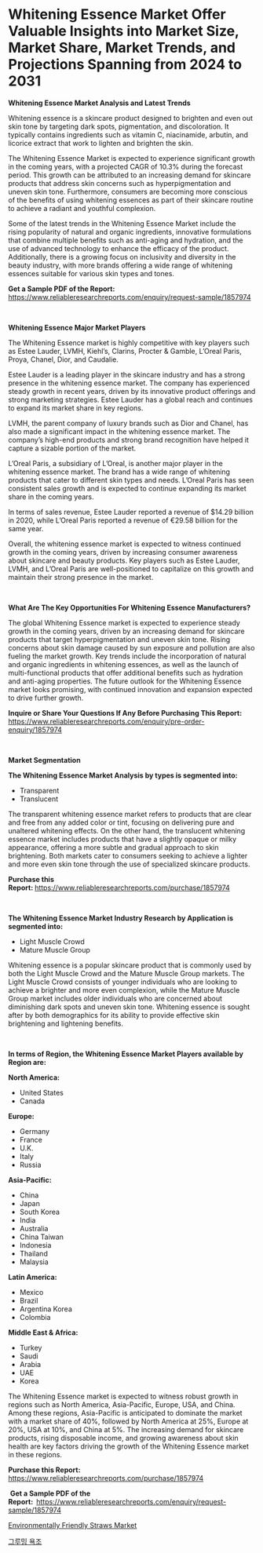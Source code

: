 <p><h1>Whitening Essence Market Offer Valuable Insights into Market Size, Market Share, Market Trends, and Projections Spanning from 2024 to 2031</h1></p><p><strong>Whitening Essence Market Analysis and Latest Trends</strong></p>
<p><p>Whitening essence is a skincare product designed to brighten and even out skin tone by targeting dark spots, pigmentation, and discoloration. It typically contains ingredients such as vitamin C, niacinamide, arbutin, and licorice extract that work to lighten and brighten the skin.</p><p>The Whitening Essence Market is expected to experience significant growth in the coming years, with a projected CAGR of 10.3% during the forecast period. This growth can be attributed to an increasing demand for skincare products that address skin concerns such as hyperpigmentation and uneven skin tone. Furthermore, consumers are becoming more conscious of the benefits of using whitening essences as part of their skincare routine to achieve a radiant and youthful complexion.</p><p>Some of the latest trends in the Whitening Essence Market include the rising popularity of natural and organic ingredients, innovative formulations that combine multiple benefits such as anti-aging and hydration, and the use of advanced technology to enhance the efficacy of the product. Additionally, there is a growing focus on inclusivity and diversity in the beauty industry, with more brands offering a wide range of whitening essences suitable for various skin types and tones.</p></p>
<p><strong>Get a Sample PDF of the Report:&nbsp;</strong> <a href="https://www.reliableresearchreports.com/enquiry/request-sample/1857974">https://www.reliableresearchreports.com/enquiry/request-sample/1857974</a></p>
<p>&nbsp;</p>
<p><strong>Whitening Essence Major Market Players</strong></p>
<p><p>The Whitening Essence market is highly competitive with key players such as Estee Lauder, LVMH, Kiehl’s, Clarins, Procter & Gamble, L’Oreal Paris, Proya, Chanel, Dior, and Caudalie.</p><p>Estee Lauder is a leading player in the skincare industry and has a strong presence in the whitening essence market. The company has experienced steady growth in recent years, driven by its innovative product offerings and strong marketing strategies. Estee Lauder has a global reach and continues to expand its market share in key regions.</p><p>LVMH, the parent company of luxury brands such as Dior and Chanel, has also made a significant impact in the whitening essence market. The company’s high-end products and strong brand recognition have helped it capture a sizable portion of the market.</p><p>L’Oreal Paris, a subsidiary of L’Oreal, is another major player in the whitening essence market. The brand has a wide range of whitening products that cater to different skin types and needs. L’Oreal Paris has seen consistent sales growth and is expected to continue expanding its market share in the coming years.</p><p>In terms of sales revenue, Estee Lauder reported a revenue of $14.29 billion in 2020, while L’Oreal Paris reported a revenue of €29.58 billion for the same year.</p><p>Overall, the whitening essence market is expected to witness continued growth in the coming years, driven by increasing consumer awareness about skincare and beauty products. Key players such as Estee Lauder, LVMH, and L’Oreal Paris are well-positioned to capitalize on this growth and maintain their strong presence in the market.</p></p>
<p>&nbsp;</p>
<p><strong>What Are The Key Opportunities For Whitening Essence Manufacturers?</strong></p>
<p><p>The global Whitening Essence market is expected to experience steady growth in the coming years, driven by an increasing demand for skincare products that target hyperpigmentation and uneven skin tone. Rising concerns about skin damage caused by sun exposure and pollution are also fueling the market growth. Key trends include the incorporation of natural and organic ingredients in whitening essences, as well as the launch of multi-functional products that offer additional benefits such as hydration and anti-aging properties. The future outlook for the Whitening Essence market looks promising, with continued innovation and expansion expected to drive further growth.</p></p>
<p><strong>Inquire or Share Your Questions If Any Before Purchasing This Report:</strong> <a href="https://www.reliableresearchreports.com/enquiry/pre-order-enquiry/1857974">https://www.reliableresearchreports.com/enquiry/pre-order-enquiry/1857974</a></p>
<p>&nbsp;</p>
<p><strong>Market Segmentation</strong></p>
<p><strong>The Whitening Essence Market Analysis by types is segmented into:</strong></p>
<p><ul><li>Transparent</li><li>Translucent</li></ul></p>
<p><p>The transparent whitening essence market refers to products that are clear and free from any added color or tint, focusing on delivering pure and unaltered whitening effects. On the other hand, the translucent whitening essence market includes products that have a slightly opaque or milky appearance, offering a more subtle and gradual approach to skin brightening. Both markets cater to consumers seeking to achieve a lighter and more even skin tone through the use of specialized skincare products.</p></p>
<p><strong>Purchase this Report:&nbsp;</strong><a href="https://www.reliableresearchreports.com/purchase/1857974">https://www.reliableresearchreports.com/purchase/1857974</a></p>
<p>&nbsp;</p>
<p><strong>The Whitening Essence Market Industry Research by Application is segmented into:</strong></p>
<p><ul><li>Light Muscle Crowd</li><li>Mature Muscle Group</li></ul></p>
<p><p>Whitening essence is a popular skincare product that is commonly used by both the Light Muscle Crowd and the Mature Muscle Group markets. The Light Muscle Crowd consists of younger individuals who are looking to achieve a brighter and more even complexion, while the Mature Muscle Group market includes older individuals who are concerned about diminishing dark spots and uneven skin tone. Whitening essence is sought after by both demographics for its ability to provide effective skin brightening and lightening benefits.</p></p>
<p>&nbsp;</p>
<p><strong>In terms of Region, the Whitening Essence Market Players available by Region are:</strong></p>
<p>
    <p> <strong> North America: </strong>
        <ul>
            <li>United States</li>
            <li>Canada</li>
        </ul>
        </p> 
    <p> <strong> Europe: </strong>
        <ul>
            <li>Germany</li>
            <li>France</li>
            <li>U.K.</li>
            <li>Italy</li>
            <li>Russia</li>
        </ul>
        </p> 
    <p> <strong> Asia-Pacific: </strong>
        <ul>
            <li>China</li>
            <li>Japan</li>
            <li>South Korea</li>
            <li>India</li>
            <li>Australia</li>
            <li>China Taiwan</li>
            <li>Indonesia</li>
            <li>Thailand</li>
            <li>Malaysia</li>
        </ul>
        </p> 
    <p> <strong> Latin America: </strong>
        <ul>
            <li>Mexico</li>
            <li>Brazil</li>
            <li>Argentina Korea</li>
            <li>Colombia</li>
        </ul>
        </p> 
    <p> <strong> Middle East & Africa: </strong>
        <ul>
            <li>Turkey</li>
            <li>Saudi</li>
            <li>Arabia</li>
            <li>UAE</li>
            <li>Korea</li>
        </ul>
    </p>
    </p>
<p><p>The Whitening Essence market is expected to witness robust growth in regions such as North America, Asia-Pacific, Europe, USA, and China. Among these regions, Asia-Pacific is anticipated to dominate the market with a market share of 40%, followed by North America at 25%, Europe at 20%, USA at 10%, and China at 5%. The increasing demand for skincare products, rising disposable income, and growing awareness about skin health are key factors driving the growth of the Whitening Essence market in these regions.</p></p>
<p><strong>Purchase this Report: </strong><a href="https://www.reliableresearchreports.com/purchase/1857974">https://www.reliableresearchreports.com/purchase/1857974</a></p>
<p>&nbsp;<strong>Get a Sample PDF of the Report:&nbsp;&nbsp;</strong><a href="https://www.reliableresearchreports.com/enquiry/request-sample/1857974">https://www.reliableresearchreports.com/enquiry/request-sample/1857974</a></p>
<p><strong></strong></p>
<p><p><a href="https://github.com/AKSHATREPORTPRIME/Market-Research-Report-List-3/blob/main/environmentally-friendly-straws-market.md">Environmentally Friendly Straws Market</a></p><p><a href="https://medium.com/@pepo3k/%EC%8B%A0%EB%9E%91-%EB%AA%A9%EC%9A%95%EC%9A%A9%ED%8D%BC%EC%89%AC-%EC%8B%9C%EC%9E%A5-%EB%8F%99%ED%96%A5-%EB%B0%8F-%EC%8B%9C%EC%9E%A5-%EB%B6%84%EC%84%9D%EC%9D%80-2024%EB%85%84%EB%B6%80%ED%84%B0-2031%EB%85%84%EA%B9%8C%EC%A7%80-%EC%98%88%EC%B8%A1%EB%90%A9%EB%8B%88%EB%8B%A4-4ba1a3b44b8b">그루밍 욕조</a></p></p>